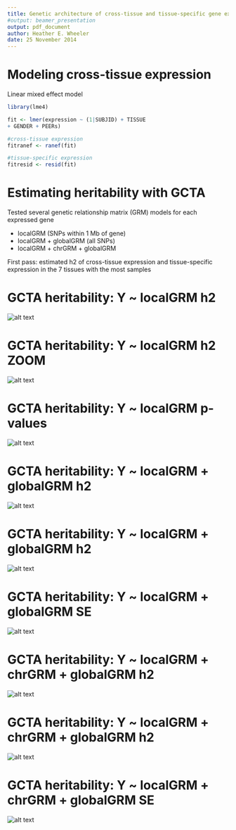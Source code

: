 ```yaml
---
title: Genetic architecture of cross-tissue and tissue-specific gene expression
#output: beamer_presentation
output: pdf_document
author: Heather E. Wheeler
date: 25 November 2014
---
```




Modeling cross-tissue expression
========================================================
Linear mixed effect model

```r
library(lme4)

fit <- lmer(expression ~ (1|SUBJID) + TISSUE 
+ GENDER + PEERs) 

#cross-tissue expression
fitranef <- ranef(fit) 

#tissue-specific expression
fitresid <- resid(fit) 
```

Estimating heritability with GCTA
========================================================

Tested several genetic relationship matrix (GRM) models for each expressed gene

- localGRM (SNPs within 1 Mb of gene)
- localGRM + globalGRM (all SNPs)
- localGRM + chrGRM + globalGRM

First pass: estimated h2 of cross-tissue expression and tissue-specific expression in the 7 tissues with the most samples

GCTA heritability: Y ~ localGRM h2
========================================================
![alt text](plots/hist_GTEx_localGRM_h2_2014-11-25.png)

GCTA heritability: Y ~ localGRM h2 **ZOOM**
========================================================
![alt text](plots/hist_GTEx_localGRM_h2_ylim3000_2014-11-25.png)

GCTA heritability: Y ~ localGRM p-values
========================================================
![alt text](plots/hist_GTEx_localGRM_p_2014-11-25.png)

GCTA heritability: Y ~ localGRM + globalGRM h2 
========================================================
![alt text](plots/scatter_GTEx_localGRM_globalGRM_h2_2014-11-25.png)

GCTA heritability: Y ~ localGRM + globalGRM h2 
========================================================
![alt text](plots/hist_GTEx_localGRM_globalGRM_h2_2014-11-25.png)

GCTA heritability: Y ~ localGRM + globalGRM SE 
========================================================
![alt text](plots/hist_GTEx_localGRM_globalGRM_SE_2014-11-25.png)

GCTA heritability: Y ~ localGRM + chrGRM + globalGRM h2 
======================================================== 
![alt text](plots/scatter_GTEx_localGRM_chrGRM_globalGRM_h2_2014-11-25.png)

GCTA heritability: Y ~ localGRM + chrGRM + globalGRM h2 
========================================================
![alt text](plots/hist_GTEx_localGRM_chrGRM_globalGRM_h2_2014-11-25.png)

GCTA heritability: Y ~ localGRM + chrGRM + globalGRM SE 
========================================================
![alt text](plots/hist_GTEx_localGRM_chrGRM_globalGRM_SE_2014-11-25.png)
